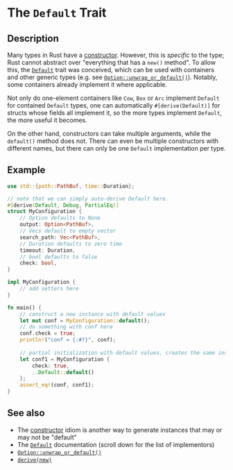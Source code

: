# The `Default` Trait

## Description

Many types in Rust have a [constructor]. However, this is _specific_ to the
type; Rust cannot abstract over "everything that has a `new()` method". To
allow this, the [`Default`] trait was conceived, which can be used with
containers and other generic types (e.g. see [`Option::unwrap_or_default()`]).
Notably, some containers already implement it where applicable.

Not only do one-element containers like `Cow`, `Box` or `Arc` implement
`Default` for contained `Default` types, one can automatically
`#[derive(Default)]` for structs whose fields all implement it, so the more
types implement `Default`, the more useful it becomes.

On the other hand, constructors can take multiple arguments, while the
`default()` method does not. There can even be multiple constructors with
different names, but there can only be one `Default` implementation per type.

## Example

```rust
use std::{path::PathBuf, time::Duration};

// note that we can simply auto-derive Default here.
#[derive(Default, Debug, PartialEq)]
struct MyConfiguration {
    // Option defaults to None
    output: Option<PathBuf>,
    // Vecs default to empty vector
    search_path: Vec<PathBuf>,
    // Duration defaults to zero time
    timeout: Duration,
    // bool defaults to false
    check: bool,
}

impl MyConfiguration {
    // add setters here
}

fn main() {
    // construct a new instance with default values
    let mut conf = MyConfiguration::default();
    // do something with conf here
    conf.check = true;
    println!("conf = {:#?}", conf);
        
    // partial initialization with default values, creates the same instance
    let conf1 = MyConfiguration {
        check: true,
        ..Default::default()
    };
    assert_eq!(conf, conf1);
}
```

## See also

- The [constructor] idiom is another way to generate instances that may or may
  not be "default"
- The [`Default`] documentation (scroll down for the list of implementors)
- [`Option::unwrap_or_default()`]
- [`derive(new)`]

[constructor]: ctor.md
[`Default`]: https://doc.rust-lang.org/stable/std/default/trait.Default.html
[`Option::unwrap_or_default()`]: https://doc.rust-lang.org/stable/std/option/enum.Option.html#method.unwrap_or_default
[`derive(new)`]: https://crates.io/crates/derive-new/
